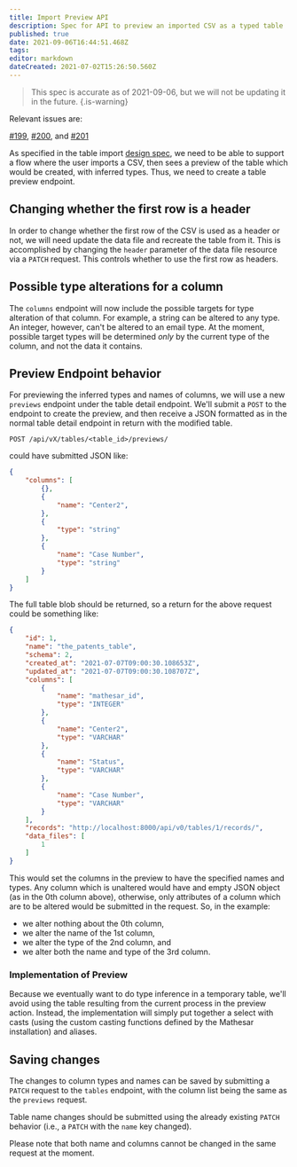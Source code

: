 ```yaml
---
title: Import Preview API
description: Spec for API to preview an imported CSV as a typed table
published: true
date: 2021-09-06T16:44:51.468Z
tags: 
editor: markdown
dateCreated: 2021-07-02T15:26:50.560Z
---
```


> This spec is accurate as of 2021-09-06, but we will not be updating it in the future.
{.is-warning}

Relevant issues are:

[\#199](https://github.com/centerofci/mathesar/issues/199), [\#200](https://github.com/centerofci/mathesar/issues/200), and [\#201](https://github.com/centerofci/mathesar/issues/201)

As specified in the table import [design spec](/design/specs/table-import), we need to be able to support a flow where the user imports a CSV, then sees a preview of the table which would be created, with inferred types.  Thus, we need to create a table preview endpoint.

## Changing whether the first row is a header

In order to change whether the first row of the CSV is used as a header or not, we will need update the data file and recreate the table from it. This is accomplished by changing the `header` parameter of the data file resource via a `PATCH` request. This controls whether to use the first row as headers.

## Possible type alterations for a column

The `columns` endpoint will now include the possible targets for type alteration of that column.  For example, a string can be altered to any type.  An integer, however, can't be altered to an email type. At the moment, possible target types will be determined _only_ by the current type of the column, and not the data it contains.

## Preview Endpoint behavior

For previewing the inferred types and names of columns, we will use a new `previews` endpoint under the table detail endpoint.  We'll submit a `POST` to the endpoint to create the preview, and then receive a JSON formatted as in the normal table detail endpoint in return with the modified table.
```
POST /api/vX/tables/<table_id>/previews/
```
could have submitted JSON like:
```json
{
    "columns": [
        {},
        {
            "name": "Center2",
        },
        {
            "type": "string"
        },
        {
            "name": "Case Number",
            "type": "string"
        }
    ]
}
```
The full table blob should be returned, so a return for the above request could be something like:
```json
{
    "id": 1,
    "name": "the_patents_table",
    "schema": 2,
    "created_at": "2021-07-07T09:00:30.108653Z",
    "updated_at": "2021-07-07T09:00:30.108707Z",
    "columns": [
        {
            "name": "mathesar_id",
            "type": "INTEGER"
        },
        {
            "name": "Center2",
            "type": "VARCHAR"
        },
        {
            "name": "Status",
            "type": "VARCHAR"
        },
        {
            "name": "Case Number",
            "type": "VARCHAR"
        }
    ],
    "records": "http://localhost:8000/api/v0/tables/1/records/",
    "data_files": [
        1
    ]
}
```


This would set the columns in the preview to have the specified names and types.  Any column which is unaltered would have and empty JSON object (as in the 0th column above), otherwise, only attributes of a column which are to be altered would be submitted in the request.  So, in the example:
- we alter nothing about the 0th column,
- we alter the name of the 1st column, 
- we alter the type of the 2nd column, and
- we alter both the name and type of the 3rd column.

### Implementation of Preview

Because we eventually want to do type inference in a temporary table, we'll avoid using the table resulting from the current process in the preview action.  Instead, the implementation will simply put together a select with casts (using the custom casting functions defined by the Mathesar installation) and aliases.

## Saving changes

The changes to column types and names can be saved by submitting a `PATCH` request to the `tables` endpoint, with the column list being the same as the `previews` request.  

Table name changes should be submitted using the already existing `PATCH` behavior (i.e., a `PATCH` with the `name` key changed).

Please note that both name and columns cannot be changed in the same request at the moment.